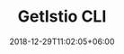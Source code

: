 ---
title: "GetIstio CLI"
date: 2018-12-29T11:02:05+06:00
icon: "ti-panel"
description: "Learn more about GetIstio CLI, how to install and manage it."
# type dont remove or customize
type : "docs"
weight: 1
featured: true
featureOrder: 1
---